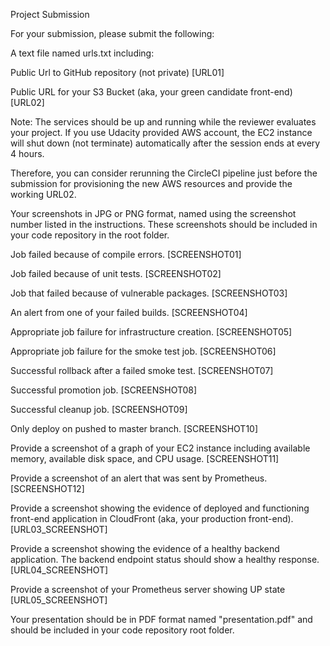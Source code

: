 Project Submission

For your submission, please submit the following:

A text file named urls.txt including:

Public Url to GitHub repository (not private) [URL01]

Public URL for your S3 Bucket (aka, your green candidate front-end) [URL02]

Note: The services should be up and running while the reviewer evaluates your project. If you use Udacity provided AWS account, the EC2 instance will shut down (not terminate) automatically after the session ends at every 4 hours. 

Therefore, you can consider rerunning the CircleCI pipeline just before the submission for provisioning the new AWS resources and provide the working URL02.

Your screenshots in JPG or PNG format, named using the screenshot number listed in the instructions. These screenshots should be included in your code repository in the root folder.

Job failed because of compile errors. [SCREENSHOT01]

Job failed because of unit tests. [SCREENSHOT02]

Job that failed because of vulnerable packages. [SCREENSHOT03]

An alert from one of your failed builds. [SCREENSHOT04]

Appropriate job failure for infrastructure creation. [SCREENSHOT05]

Appropriate job failure for the smoke test job. [SCREENSHOT06]

Successful rollback after a failed smoke test. [SCREENSHOT07]

Successful promotion job. [SCREENSHOT08]

Successful cleanup job. [SCREENSHOT09]

Only deploy on pushed to master branch. [SCREENSHOT10]

Provide a screenshot of a graph of your EC2 instance including available memory, available disk space, and CPU usage. [SCREENSHOT11]

Provide a screenshot of an alert that was sent by Prometheus. [SCREENSHOT12]

Provide a screenshot showing the evidence of deployed and functioning front-end application in CloudFront (aka, your production front-end). [URL03_SCREENSHOT]

Provide a screenshot showing the evidence of a healthy backend application. The backend endpoint status should show a healthy response. [URL04_SCREENSHOT]

Provide a screenshot of your Prometheus server showing UP state [URL05_SCREENSHOT]

Your presentation should be in PDF format named "presentation.pdf" and should be included in your code repository root folder.
